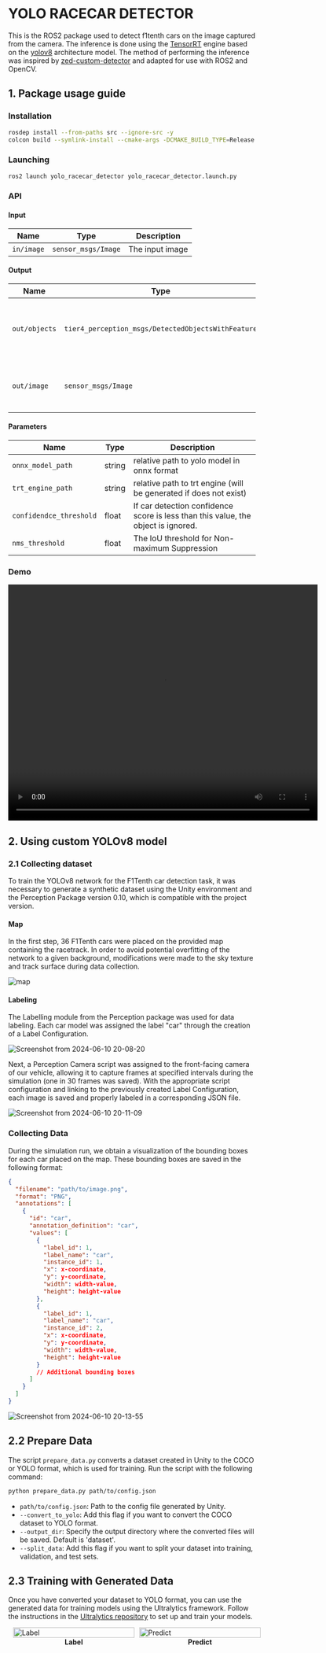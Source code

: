 # YOLO RACECAR DETECTOR
This is the ROS2 package used to detect f1tenth cars on the image captured from the camera. The inference is done using the [TensorRT](https://developer.nvidia.com/tensorrt) engine based on the [yolov8](https://github.com/ultralytics/ultralytics) architecture model. The method of performing the inference was inspired by [zed-custom-detector](https://github.com/stereolabs/zed-sdk/tree/master/object%20detection/custom%20detector/cpp/tensorrt_yolov5-v6-v8_onnx) and adapted for use with ROS2 and OpenCV.

## 1. Package usage guide

### Installation

```bash
rosdep install --from-paths src --ignore-src -y
colcon build --symlink-install --cmake-args -DCMAKE_BUILD_TYPE=Release -DCMAKE_EXPORT_COMPILE_COMMANDS=On --packages-up-to yolo_racecar_detector
```

### Launching

```bash
ros2 launch yolo_racecar_detector yolo_racecar_detector.launch.py
```

### API


#### Input

| Name       | Type                | Description     |
| ---------- | ------------------- | --------------- |
| `in/image` | `sensor_msgs/Image` | The input image |

#### Output

| Name          | Type                                               | Description                                        |
| ------------- | -------------------------------------------------- | -------------------------------------------------- |
| `out/objects` | `tier4_perception_msgs/DetectedObjectsWithFeature` | The detected objects with 2D bounding boxes        |
| `out/image`   | `sensor_msgs/Image`                                | The image with 2D bounding boxes for visualization |


#### Parameters

| Name         | Type | Description  |
| ------------ | ---- | ------------ |
| `onnx_model_path` | string  | relative path to yolo model in onnx     format |
| `trt_engine_path` | string | relative path to trt engine (will be generated if does not exist)|
|`confidendce_threshold` | float | If car detection confidence score is less than this value, the object is ignored.|
|`nms_threshold` | float | The IoU threshold for Non-maximum Suppression|


### Demo
<video width="630" height="480" controls>
  <source src="yolo_racecar_detector_inference_demo.mp4" type="video/mp4/">
</video>

## 2. Using custom YOLOv8 model

### 2.1 Collecting dataset
To train the YOLOv8 network for the F1Tenth car detection task, it was necessary to generate a synthetic dataset using the Unity environment and the Perception Package version 0.10, which is compatible with the project version.
#### Map
In the first step, 36 F1Tenth cars were placed on the provided map containing the racetrack.
In order to avoid potential overfitting of the network to a given background, modifications were made to the sky texture and track surface during data collection.

![map](images/yolo_racecar_detector_racetrack.png)
#### Labeling
The Labelling module from the Perception package was used for data labeling. Each car model was assigned the label "car" through the creation of a Label Configuration.

![Screenshot from 2024-06-10 20-08-20](images/yolo_racecar_detector_label.png)

Next, a Perception Camera script was assigned to the front-facing camera of our vehicle, allowing it to capture frames at specified intervals during the simulation (one in 30 frames was saved). With the appropriate script configuration and linking to the previously created Label Configuration, each image is saved and properly labeled in a corresponding JSON file.

![Screenshot from 2024-06-10 20-11-09](images/yolo_racecar_detector_camera.png)
### Collecting Data
During the simulation run, we obtain a visualization of the bounding boxes for each car placed on the map. These bounding boxes are saved in the following format:
```json
{
  "filename": "path/to/image.png",
  "format": "PNG",
  "annotations": [
    {
      "id": "car",
      "annotation_definition": "car",
      "values": [
        {
          "label_id": 1,
          "label_name": "car",
          "instance_id": 1,
          "x": x-coordinate,
          "y": y-coordinate,
          "width": width-value,
          "height": height-value
        },
        {
          "label_id": 1,
          "label_name": "car",
          "instance_id": 2,
          "x": x-coordinate,
          "y": y-coordinate,
          "width": width-value,
          "height": height-value
        }
        // Additional bounding boxes
      ]
    }
  ]
}
```
![Screenshot from 2024-06-10 20-13-55](images/yolo_racecar_detector_bbox.png)

## 2.2 Prepare Data
The script `prepare_data.py` converts a dataset created in Unity to the COCO or YOLO format, which is used for training. Run the script with the following command:
```sh
python prepare_data.py path/to/config.json
```
- `path/to/config.json`: Path to the config file generated by Unity.
- `--convert_to_yolo`: Add this flag if you want to convert the COCO dataset to YOLO format.
- `--output_dir`: Specify the output directory where the converted files will be saved. Default is 'dataset'.
- `--split_data`: Add this flag if you want to split your dataset into training, validation, and test sets.
## 2.3 Training with Generated Data
Once you have converted your dataset to  YOLO format, you can use the generated data for training models using the Ultralytics  framework. Follow the instructions in the [Ultralytics repository](https://github.com/ultralytics/ultralytics) to set up and train your models.


<div style="display: flex; width: 100%; gap: 10px; margin: 10px;">
  <figure style="display: flex; flex: 1; flex-direction: column; align-items: center; width: 50%; margin: 0px;">
    <img src="images/yolo_racecar_detector_labels.png" alt="Label" width="100%" />
    <figcaption><b>Label</b></figcaption>
  </figure>
  <figure style="display: flex; flex: 1; flex-direction: column; align-items: center; width: 50%; margin: 0px;">
          <img src="images/yolo_racecar_detector_predict.png" alt="Predict" width="100%" />
    <figcaption><b>Predict</b></figcaption>
  </figure>
</div>
